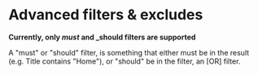 # Advanced filters & excludes

**Currently, only _must_ and _should filters are supported**

A "must" or "should" filter, is something that either must be in the result (e.g. Title contains "Home"),
or "should" be in the filter, an [OR] filter.